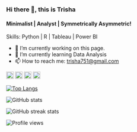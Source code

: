 ### Hi there 👋, this is Trisha
#### Minimalist | Analyst | Symmetrically Asymmetric!


Skills: Python | R | Tableau | Power BI 

- 🔭 I’m currently working on this page. 
- 🌱 I’m currently learning Data Analysis 
- 📫 How to reach me: trisha751@gmail.com 


[<img src='https://cdn.jsdelivr.net/npm/simple-icons@3.0.1/icons/github.svg' alt='github' height='20'>](https://github.com/trisha751)  [<img src='https://cdn.jsdelivr.net/npm/simple-icons@3.0.1/icons/linkedin.svg' alt='linkedin' height='20'>](https://www.linkedin.com/in/trisha-solanki/)  [<img src='https://cdn.jsdelivr.net/npm/simple-icons@3.0.1/icons/instagram.svg' alt='instagram' height='20'>](https://www.instagram.com/mystical.abstract/)  [<img src='https://cdn.jsdelivr.net/npm/simple-icons@3.0.1/icons/twitter.svg' alt='twitter' height='20'>](https://twitter.com/TrishaOnFleek)  

[![Top Langs](https://github-readme-stats.vercel.app/api/top-langs/?username=trisha751)](https://github.com/anuraghazra/github-readme-stats)

![GitHub stats](https://github-readme-stats.vercel.app/api?username=trisha751&show_icons=true)  

![GitHub streak stats](https://github-readme-streak-stats.herokuapp.com/?user=trisha751)  

![Profile views](https://gpvc.arturio.dev/trisha751)  

